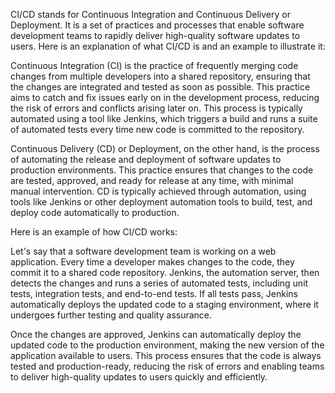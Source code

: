 CI/CD stands for Continuous Integration and Continuous Delivery or Deployment. It is a set of practices and processes that enable software development teams to rapidly deliver high-quality software updates to users. Here is an explanation of what CI/CD is and an example to illustrate it:

Continuous Integration (CI) is the practice of frequently merging code changes from multiple developers into a shared repository, ensuring that the changes are integrated and tested as soon as possible. This practice aims to catch and fix issues early on in the development process, reducing the risk of errors and conflicts arising later on. This process is typically automated using a tool like Jenkins, which triggers a build and runs a suite of automated tests every time new code is committed to the repository.

Continuous Delivery (CD) or Deployment, on the other hand, is the process of automating the release and deployment of software updates to production environments. This practice ensures that changes to the code are tested, approved, and ready for release at any time, with minimal manual intervention. CD is typically achieved through automation, using tools like Jenkins or other deployment automation tools to build, test, and deploy code automatically to production.

Here is an example of how CI/CD works:

Let's say that a software development team is working on a web application. Every time a developer makes changes to the code, they commit it to a shared code repository. Jenkins, the automation server, then detects the changes and runs a series of automated tests, including unit tests, integration tests, and end-to-end tests. If all tests pass, Jenkins automatically deploys the updated code to a staging environment, where it undergoes further testing and quality assurance.

Once the changes are approved, Jenkins can automatically deploy the updated code to the production environment, making the new version of the application available to users. This process ensures that the code is always tested and production-ready, reducing the risk of errors and enabling teams to deliver high-quality updates to users quickly and efficiently.
